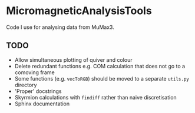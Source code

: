  # MicromagneticAnalysisTools

Code I use for analysing data from MuMax3.


## TODO

- Allow simultaneous plotting of quiver and colour
- Delete redundant functions e.g. COM calculation that does not go to a comoving frame
- Some functions (e.g. `vecToRGB`) should be moved to a separate `utils.py` directory
- 'Proper' docstrings
- Skyrmion calculations with `findiff` rather than naive discretisation
- Sphinx documentation